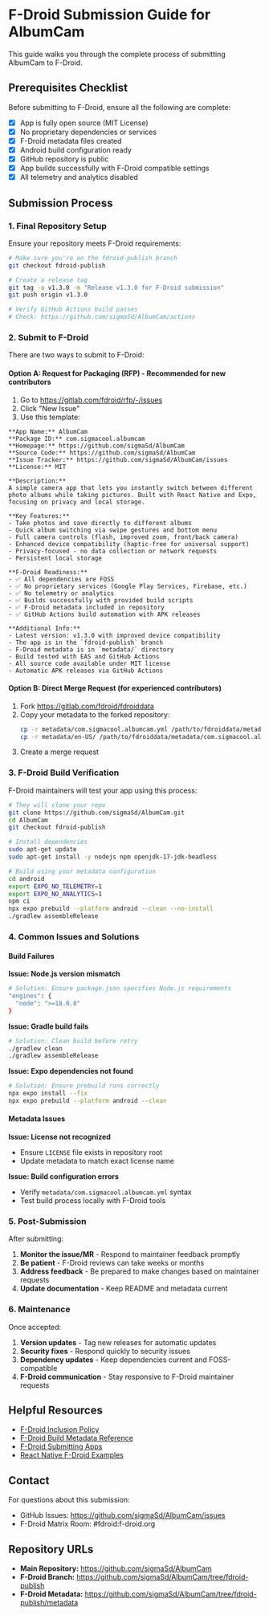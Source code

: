 # F-Droid Submission Guide for AlbumCam

This guide walks you through the complete process of submitting AlbumCam to F-Droid.

## Prerequisites Checklist

Before submitting to F-Droid, ensure all the following are complete:

- [x] App is fully open source (MIT License)
- [x] No proprietary dependencies or services
- [x] F-Droid metadata files created
- [x] Android build configuration ready
- [x] GitHub repository is public
- [x] App builds successfully with F-Droid compatible settings
- [x] All telemetry and analytics disabled

## Submission Process

### 1. Final Repository Setup

Ensure your repository meets F-Droid requirements:

```bash
# Make sure you're on the fdroid-publish branch
git checkout fdroid-publish

# Create a release tag
git tag -a v1.3.0 -m "Release v1.3.0 for F-Droid submission"
git push origin v1.3.0

# Verify GitHub Actions build passes
# Check: https://github.com/sigmaSd/AlbumCam/actions
```

### 2. Submit to F-Droid

There are two ways to submit to F-Droid:

#### Option A: Request for Packaging (RFP) - Recommended for new contributors

1. Go to https://gitlab.com/fdroid/rfp/-/issues
2. Click "New Issue"
3. Use this template:

```
**App Name:** AlbumCam
**Package ID:** com.sigmacool.albumcam
**Homepage:** https://github.com/sigmaSd/AlbumCam
**Source Code:** https://github.com/sigmaSd/AlbumCam
**Issue Tracker:** https://github.com/sigmaSd/AlbumCam/issues
**License:** MIT

**Description:**
A simple camera app that lets you instantly switch between different photo albums while taking pictures. Built with React Native and Expo, focusing on privacy and local storage.

**Key Features:**
- Take photos and save directly to different albums
- Quick album switching via swipe gestures and bottom menu
- Full camera controls (flash, improved zoom, front/back camera)
- Enhanced device compatibility (haptic-free for universal support)
- Privacy-focused - no data collection or network requests
- Persistent local storage

**F-Droid Readiness:**
- ✅ All dependencies are FOSS
- ✅ No proprietary services (Google Play Services, Firebase, etc.)
- ✅ No telemetry or analytics
- ✅ Builds successfully with provided build scripts
- ✅ F-Droid metadata included in repository
- ✅ GitHub Actions build automation with APK releases

**Additional Info:**
- Latest version: v1.3.0 with improved device compatibility
- The app is in the `fdroid-publish` branch
- F-Droid metadata is in `metadata/` directory
- Build tested with EAS and GitHub Actions
- All source code available under MIT license
- Automatic APK releases via GitHub Actions
```

#### Option B: Direct Merge Request (for experienced contributors)

1. Fork https://gitlab.com/fdroid/fdroiddata
2. Copy your metadata to the forked repository:
   ```bash
   cp -r metadata/com.sigmacool.albumcam.yml /path/to/fdroiddata/metadata/
   cp -r metadata/en-US/ /path/to/fdroiddata/metadata/com.sigmacool.albumcam/
   ```
3. Create a merge request

### 3. F-Droid Build Verification

F-Droid maintainers will test your app using this process:

```bash
# They will clone your repo
git clone https://github.com/sigmaSd/AlbumCam.git
cd AlbumCam
git checkout fdroid-publish

# Install dependencies
sudo apt-get update
sudo apt-get install -y nodejs npm openjdk-17-jdk-headless

# Build using your metadata configuration
cd android
export EXPO_NO_TELEMETRY=1
export EXPO_NO_ANALYTICS=1
npm ci
npx expo prebuild --platform android --clean --no-install
./gradlew assembleRelease
```

### 4. Common Issues and Solutions

#### Build Failures

**Issue: Node.js version mismatch**
```bash
# Solution: Ensure package.json specifies Node.js requirements
"engines": {
  "node": ">=18.0.0"
}
```

**Issue: Gradle build fails**
```bash
# Solution: Clean build before retry
./gradlew clean
./gradlew assembleRelease
```

**Issue: Expo dependencies not found**
```bash
# Solution: Ensure prebuild runs correctly
npx expo install --fix
npx expo prebuild --platform android --clean
```

#### Metadata Issues

**Issue: License not recognized**
- Ensure `LICENSE` file exists in repository root
- Update metadata to match exact license name

**Issue: Build configuration errors**
- Verify `metadata/com.sigmacool.albumcam.yml` syntax
- Test build process locally with F-Droid tools

### 5. Post-Submission

After submitting:

1. **Monitor the issue/MR** - Respond to maintainer feedback promptly
2. **Be patient** - F-Droid reviews can take weeks or months
3. **Address feedback** - Be prepared to make changes based on maintainer requests
4. **Update documentation** - Keep README and metadata current

### 6. Maintenance

Once accepted:

1. **Version updates** - Tag new releases for automatic updates
2. **Security fixes** - Respond quickly to security issues
3. **Dependency updates** - Keep dependencies current and FOSS-compatible
4. **F-Droid communication** - Stay responsive to F-Droid maintainer requests

## Helpful Resources

- [F-Droid Inclusion Policy](https://f-droid.org/docs/Inclusion_Policy/)
- [F-Droid Build Metadata Reference](https://f-droid.org/docs/Build_Metadata_Reference/)
- [F-Droid Submitting Apps](https://f-droid.org/docs/Submitting_to_F-Droid_Quick_Start_Guide/)
- [React Native F-Droid Examples](https://gitlab.com/fdroid/fdroiddata/-/tree/master/metadata?search=react)

## Contact

For questions about this submission:
- GitHub Issues: https://github.com/sigmaSd/AlbumCam/issues
- F-Droid Matrix Room: #fdroid:f-droid.org

## Repository URLs

- **Main Repository:** https://github.com/sigmaSd/AlbumCam
- **F-Droid Branch:** https://github.com/sigmaSd/AlbumCam/tree/fdroid-publish
- **F-Droid Metadata:** https://github.com/sigmaSd/AlbumCam/tree/fdroid-publish/metadata